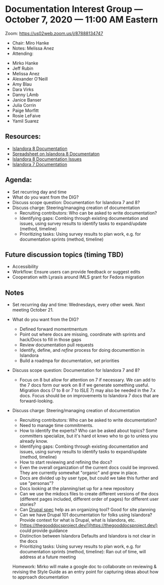 # Documentation Interest Group — October 7, 2020 — 11:00 AM Eastern

Zoom:  https://us02web.zoom.us/j/87888134747

* Chair: Miro Hanke
* Notes: Melissa Anez
* Attending: 

- Mirko Hanke
- Jeff Rubin
- Melissa Anez
- Alexander O'Neill
- Amy Blau
- Dara Virks
- Danny LAmb
- Janice Banser
- Julia Corrin
- Paige Morfitt
- Rosie LeFaive
- Yamil Suarez


## Resources:
* [Islandora 8 Documentation](https://islandora.github.io/documentation/)
* [Spreadsheet on Islandora 8 Documentaton](https://docs.google.com/spreadsheets/d/1E-kRw9xE60CKK0qL1-phzeVKjEZu3qBKZ9d3LH1hDEE/edit?usp=sharing)
* [Islandora 8 Documentation Issues](https://github.com/Islandora/documentation/labels/documentation)
* [Islandora 7 Documentation](https://wiki.lyrasis.org/display/ISLANDORA/Start)

## Agenda:
* Set recurring day and time
* What do you want from the DIG?
* Discuss scope question: Documentation for Islandora 7 and 8?
* Discuss charge: Steering/managing creation of documentation
    * Recruiting contributors: Who can be asked to write documentation?
    * Identifying gaps: Combing through existing documentation and issues, using survey results to identify tasks to expand/update (method, timeline)
    * Prioritizing tasks: Using survey results to plan work, e.g. for documentation sprints (method, timeline)

## Future discussion topics (timing TBD)
* Accessibility
* Workflow: Ensure users can provide feedback or suggest edits
* Cooperation with Lyrasis around IMLS grant for Fedora migration


## Notes

* Set recurring day and time: Wednesdays, every other week. Next meeting October 21.
* What do you want from the DIG?
     - Defined forward momentmentum
     - Point out where docs are missing, coordinate with sprints and hack/Docs to fill in those gaps
     - Review documentation pull requests
     - Identify, define, and *refine* process for doing documenttion in Islandora
     - Build a roadmpa for documentation, set priorities

* Discuss scope question: Documentation for Islandora 7 and 8?
     - Focus on 8 but allow for attention on 7 if necessary. We can add to the 7 docs form our work on 8 if we generate something useful. Migration docs (7 to 8 or 7 to ISLE 7) may also be needed in the 7.x docs. Focus should be on improvements to Islandora 7 docs that are forward-looking.
* Discuss charge: Steering/managing creation of documentation
    * Recruiting contributors: Who can be asked to write documentation?
     - Need to manage time commitments. 
     - How to identify the experts? Who can be asked about topics? Some committers specialize, but it's hard ot knwo who to go to unless you already know.
    * Identifying gaps: Combing through existing documentation and issues, using survey results to identify tasks to expand/update (method, timeline)
     - How to start reviewing and refining the docs?
     - Even the overall organization of the current docs could be improved. They are currently somewhat "organic" and grew in place.
     - Docs are divided up by user type, but could we take this further and use "personas"?
     - Docs looking at the planning/set up for a new repository
     - Can we use the mkdocs files to create different versions of the docs (different pages included, different order of pages) for different user stories?
     - Can [Drupal spec](https://mikemadison.net/blog/2020/8/31/introduction-to-the-drupal-spec-tool) help as an organizing tool? Good for site planning
     - Can we have Drupal 101 documentation for folks using Islandora? Provide context for what is Drupal, what is Islandora, etc.
     - [https://thegooddocsproject.dev/](https://thegooddocsproject.dev/) could provide guidance
     - Distinction between Islandora Defaults and Islandora is not clear in the docs
    * Prioritizing tasks: Using survey results to plan work, e.g. for documentation sprints (method, timeline): Ran out of time, will address at a future meeting
    
    Homework: Mirko will make a google doc to collaborate on reviewing & revising the Style Guide as an entry point for capturing ideas about how to approach documentation
